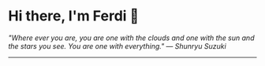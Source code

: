 <h1>Hi there, I'm Ferdi 👋</h1>

<p><em>
  "Where ever you are, you are one with the clouds and one with the sun and the stars you see. You are one with everything." — Shunryu Suzuki
</em></p>

---

